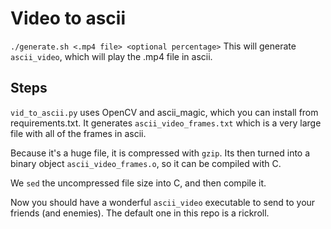 # Video to ascii
`./generate.sh <.mp4 file> <optional percentage>`
This will generate `ascii_video`, which will play the .mp4 file in ascii.

## Steps
`vid_to_ascii.py` uses OpenCV and ascii_magic, which you can install from requirements.txt.
It generates `ascii_video_frames.txt` which is a very large file with all of the frames in ascii.

Because it's a huge file, it is compressed with `gzip`. Its then turned into a binary object `ascii_video_frames.o`, so it can be compiled with C.

We `sed` the uncompressed file size into C, and then compile it.

Now you should have a wonderful `ascii_video` executable to send to your friends (and enemies). The default one in this repo is a rickroll.